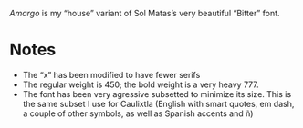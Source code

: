 *Amargo* is my “house” variant of Sol Matas’s very beautiful “Bitter” font.

# Notes

* The “x” has been modified to have fewer serifs
* The regular weight is 450; the bold weight is a very heavy 777.
* The font has been very agressive subsetted to minimize its size.  This
  is the same subset I use for Caulixtla (English with smart quotes, em
  dash, a couple of other symbols, as well as Spanish accents and ñ)
